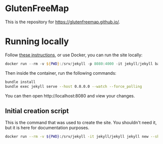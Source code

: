 # GlutenFreeMap

This is the repository for https://glutenfreemap.github.io/.


# Running locally

Follow [these instructions](https://docs.github.com/en/pages/setting-up-a-github-pages-site-with-jekyll/testing-your-github-pages-site-locally-with-jekyll), or use Docker, you can run the site locally:
```powershell
docker run --rm -v ${PWD}:/srv/jekyll -p 8080:4000 -it jekyll/jekyll bash
```
Then inside the container, run the following commands:
```bash
bundle install
bundle exec jekyll serve --host 0.0.0.0 --watch --force_polling
```

You can then open http://localhost:8080 and view your changes.

## Initial creation script

This is the command that was used to create the site. You shouldn't need it, but it is here for documentation purposes.
```bash
docker run --rm -v ${PWD}:/srv/jekyll -it jekyll/jekyll jekyll new --skip-bundle --blank .
```
